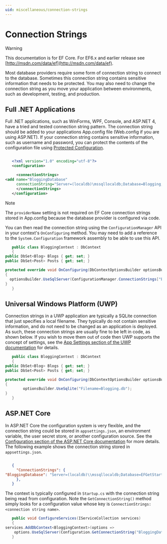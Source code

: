 ```yaml
---
uid: miscellaneous/connection-strings
---
```

# Connection Strings

> [!WARNING]
> This documentation is for EF Core. For EF6.x and earlier release see [http://msdn.com/data/ef](http://msdn.com/data/ef).

Most database providers require some form of connection string to connect to the database. Sometimes this connection string contains sensitive information that needs to be protected. You may also need to change the connection string as you move your application between environments, such as development, testing, and production.

## Full .NET Applications

Full .NET applications, such as WinForms, WPF, Console, and ASP.NET 4, have a tried and tested connection string pattern. The connection string should be added to your applications App.config file (Web.config if you are using ASP.NET). If your connection string contains sensitive information, such as username and password, you can protect the contents of the configuration file using [Protected Configuration](https://msdn.microsoft.com/en-us/library/53tyfkaw.aspx).

<!-- literal_block"language": "csharp", "xml:space": "preserve", "classes  "backrefs  "names  "dupnames  highlight_args}, "ids  "linenos": true -->
````xml

   <?xml version="1.0" encoding="utf-8"?>
   <configuration>

     <connectionStrings>
<add name="BloggingDatabase"
     connectionString="Server=(localdb)\mssqllocaldb;Database=Blogging;Trusted_Connection=True;" />
     </connectionStrings>
   </configuration>
````

> [!NOTE]
> The `providerName` setting is not required on EF Core connection strings stored in App.config because the database provider is configured via code.

You can then read the connection string using the `ConfigurationManager` API in your context's `OnConfiguring` method. You may need to add a reference to the `System.Configuration` framework assembly to be able to use this API.

<!-- literal_block"language": "csharp", "xml:space": "preserve", "classes  "backrefs  "names  "dupnames  highlight_args}, "ids  "linenos": true -->
````csharp
   public class BloggingContext : DbContext
   {
public DbSet<Blog> Blogs { get; set; }
public DbSet<Post> Posts { get; set; }

protected override void OnConfiguring(DbContextOptionsBuilder optionsBuilder)
{
  optionsBuilder.UseSqlServer(ConfigurationManager.ConnectionStrings["BloggingDatabase"].ConnectionString);
}
   }
````

## Universal Windows Platform (UWP)

Connection strings in a UWP application are typically a SQLite connection that just specifies a local filename. They typically do not contain sensitive information, and do not need to be changed as an application is deployed. As such, these connection strings are usually fine to be left in code, as shown below. If you wish to move them out of code then UWP supports the concept of settings, see the [App Settings section of the UWP documentation](https://msdn.microsoft.com/windows/uwp/app-settings/store-and-retrieve-app-data) for details.

<!-- literal_block"language": "csharp", "xml:space": "preserve", "classes  "backrefs  "names  "dupnames  highlight_args}, "ids  "linenos": true -->
````csharp
   public class BloggingContext : DbContext
   {
public DbSet<Blog> Blogs { get; set; }
public DbSet<Post> Posts { get; set; }

protected override void OnConfiguring(DbContextOptionsBuilder optionsBuilder)
{
        optionsBuilder.UseSqlite("Filename=Blogging.db");
}
   }
````

## ASP.NET Core

In ASP.NET Core the configuration system is very flexible, and the connection string could be stored in `appsettings.json`, an environment variable, the user secret store, or another configuration source. See the [Configuration section of the ASP.NET Core documentation](https://docs.asp.net/en/latest/fundamentals/configuration.html) for more details. The following example shows the connection string stored in `appsettings.json`.

<!-- literal_block"language": "csharp",", "xml:space": "preserve", "classes  "backrefs  "names  "dupnames  highlight_args}, "ids  "linenos": true -->
````json

   {
     "ConnectionStrings": {
"BloggingDatabase": "Server=(localdb)\\mssqllocaldb;Database=EFGetStarted.ConsoleApp.NewDb;Trusted_Connection=True;"
     },
   }
````

The context is typically configured in `Startup.cs` with the connection string being read from configuration. Note the `GetConnectionString()` method simply looks for a configuration value whose key is `ConnectionStrings:<connection string name>`.

<!-- literal_block"language": "csharp", "xml:space": "preserve", "classes  "backrefs  "names  "dupnames  highlight_args}, "ids  "linenos": true -->
````csharp
   public void ConfigureServices(IServiceCollection services)
   {
services.AddDbContext<BloggingContext>(options =>
    options.UseSqlServer(Configuration.GetConnectionString("BloggingDatabase")));
   }
````
